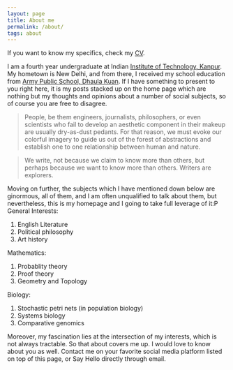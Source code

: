 ```yaml
---
layout: page
title: About me
permalink: /about/
tags: about
---
```


If you want to know my specifics, check my [CV][cv].

I am a fourth year undergraduate at Indian [Institute of Technology, Kanpur][iitk]. My hometown is New Delhi, and from there, I received my school education from [Army Public School, Dhaula Kuan][aps]. If I have something to present to you right here, it is my posts stacked up on the home page which are nothing but my thoughts and opinions about a number of social subjects, so of course you are free to disagree.

>People, be them engineers, journalists, philosophers, or even scientists who fail to develop an aesthetic component in their makeup are usually dry-as-dust pedants. For that reason, we must evoke our colorful imagery to guide us out of the forest of abstractions and establish one to one relationship between human and nature. 

>We write, not because we claim to know more than others, but perhaps because we want to know more than others. Writers are explorers.

Moving on further, the subjects which I have mentioned down below are ginormous, all of them, and I am often unqualified to talk about them, but nevertheless, this is my homepage and I going to take full leverage of it:P
General Interests:

1. English Literature
2. Political philosophy
3. Art history


Mathematics:

1. Probablity theory
2. Proof theory
3. Geometry and Topology


Biology:

1. Stochastic petri nets (in population biology)
2. Systems biology
3. Comparative genomics

Moreover, my fascination lies at the intersection of my interests, which is not always tractable.
So that about covers me up. I would love to know about you as well. 
Contact me on your favorite social media platform listed on top of this page, or Say Hello directly through email.

[aps]: http://apsdk.com
[iitk]: http://iitk.ac.in
[cv]: http://home.iitk.ac.in/~akshaybt
